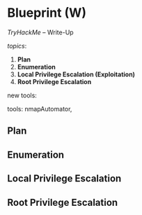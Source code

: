 # Blueprint \(W\)

_TryHackMe_ – Write-Up

_topics_: 

1. **Plan**
2. **Enumeration**
3. **Local Privilege Escalation \(Exploitation\)**
4. **Root Privilege Escalation**

new tools: 

tools: nmapAutomator, 

## Plan

## Enumeration

## Local Privilege Escalation

## Root Privilege Escalation

